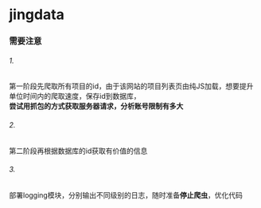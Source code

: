 # jingdata
### 需要注意
###### 1.
第一阶段先爬取所有项目的id，由于该网站的项目列表页由纯JS加载，想要提升单位时间内的爬取速度，保存id到数据库，<br>**尝试用抓包的方式获取服务器请求，分析账号限制有多大**
###### 2.
第二阶段再根据数据库的id获取有价值的信息
###### 3.
部署logging模块，分别输出不同级别的日志，随时准备**停止爬虫**，优化代码
